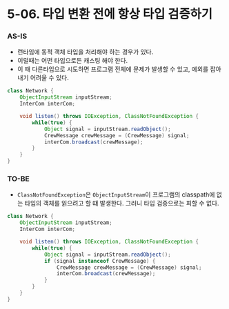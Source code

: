 # 5-06. 타입 변환 전에 항상 타입 검증하기

### AS-IS

- 런타임에 동적 객체 타입을 처리해야 하는 경우가 있다.
- 이럴때는 어떤 타입으로든 캐스팅 해야 한다.
- 이 때 다른타입으로 시도하면 프로그램 전체에 문제가 발생할 수 있고, 예외를 잡아내기 어려울 수 있다.

```java
class Network {
    ObjectInputStream inputStream;
    InterCom interCom;

    void listen() throws IOException, ClassNotFoundException {
        while(true) {
            Object signal = inputStream.readObject();
            CrewMessage crewMessage = (CrewMessage) signal;
            interCom.broadcast(crewMessage);
        }
    }
}
```

### TO-BE

- `ClassNotFoundException`은 `ObjectInputStream`이 프로그램의 classpath에 없는 타임의 객체를 읽으려고 할 떄 발생한다. 그러니 타입 검증으로는 피할 수 없다.

```java
class Network {
    ObjectInputStream inputStream;
    InterCom interCom;

    void listen() throws IOException, ClassNotFoundException {
        while(true) {
            Object signal = inputStream.readObject();
            if (signal instanceof CrewMessage) {
                CrewMessage crewMessage = (CrewMessage) signal;
                interCom.broadcast(crewMessage);
            }
        }
    }
}
```
